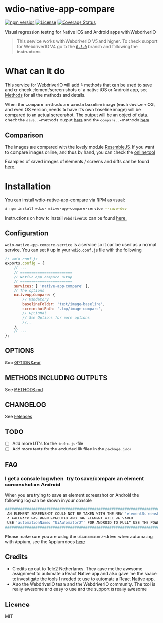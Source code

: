 # wdio-native-app-compare

[![npm version](https://badge.fury.io/js/wdio-native-app-compare-service.svg)](https://badge.fury.io/js/wdio-native-app-compare-service)
[![License](https://img.shields.io/npm/l/express.svg)](https://github.com/wswebcreation/wdio-native-app-compare/blob/master/LICENSE)
[![Coverage Status](https://coveralls.io/repos/github/wswebcreation/wdio-native-app-compare/badge.svg?branch=master)](https://coveralls.io/github/wswebcreation/wdio-native-app-compare?branch=master)

Visual regression testing for Native iOS and Android apps with WebdriverIO

> This service works with WebdriverIO V5 and higher. To check support for WebdriverIO V4 go to the [`0.7.0`](https://github.com/wswebcreation/wdio-native-app-compare/tree/0.7.0) branch and following the instructions

# What can it do
This service for WebdriverIO will add 4 methods that can be used to save and or check element/screen-shots of a native iOS or Android app, see [Methods](./README.md#methods) for all the methods and details.

When the compare methods are used a baseline image (each device + OS, and even OS version, needs to have it's own baseline image) will be compared to an actual screenshot. 
The output will be an object of data, check the `save..`-methods output [here](https://github.com/wswebcreation/wdio-native-app-compare/blob/master/docs/METHODS.md#save-methods) and the `compare..`-methods [here](https://github.com/wswebcreation/wdio-native-app-compare/blob/master/docs/METHODS.md#compare-methods)

## Comparison
The images are compared with the lovely module [ResembleJS](https://github.com/rsmbl/Resemble.js).
If you want to compare images online, and thus by hand, you can check the [online tool](http://rsmbl.github.io/Resemble.js/)

Examples of saved images of elements / screens and diffs can be found [here](./docs/IMAGE-OUTPUT.md).

# Installation
You can install wdio-native-app-compare via NPM as usual:

```sh
$ npm install wdio-native-app-compare-service --save-dev
```

Instructions on how to install `WebdriverIO` can be found [here.](http://webdriver.io/guide/getstarted/install.html)

## Configuration
`wdio-native-app-compare-service` is a service so it can be used as a normal service. You can set it up in your `wdio.conf.js` file with the following

```js
// wdio.conf.js
exports.config = {
    // ...
    // ========================
    // Native app compare setup
    // ========================
    services: [ 'native-app-compare' ],
    // The options
    nativeAppCompare: {
        // Mandatory
        baselineFolder: 'test/image-baseline',
        screenshotPath: '.tmp/image-compare',
        // Optional
        // See Options for more options
        //..
    },
    // ...
};
```

## OPTIONS
See [OPTIONS.md](./docs/OPTIONS.md)

## METHODS INCLUDING OUTPUTS
See [METHODS.md](./docs/METHODS.md)

## CHANGELOG
See [Releases](https://github.com/wswebcreation/wdio-native-app-compare/releases)

## TODO
- [ ] Add more UT's for the `index.js`-file
- [ ] Add more tests for the excluded lib files in the `package.json`

## FAQ
### I get a console log when I try to save/compare an element screenshot on Android
When you are trying to save an element screenshot on Android the following log can be shown in your console

```bash
#####################################################################################
 AN ELEMENT SCREENSHOT COULD NOT BE TAKEN WITH THE NEW 'elementScreenshot()' METHOD,
 A FALLBACK HAS BEEN EXECUTED AND THE ELEMENT WILL BE SAVED.
 USE 'automationName: "UiAutomator2"' FOR ANDROID TO FULLY USE THE POWER OF APPIUM
#####################################################################################
```
Please make sure you are using the `UiAutomator2`-driver when automating with Appium, see the Appium docs [here](http://appium.io/docs/en/drivers/android-uiautomator2/)

## Credits
- Credits go out to Tele2 Netherlands. They gave me the awesome assignment to automate a React Native app and also gave me the space to investigate the tools I needed to use to automate a React Native app.
- Also the WebdriverIO team and the WebdriverIO community. The tool is really awesome and easy to use and the support is really awesome!

## Licence
MIT
